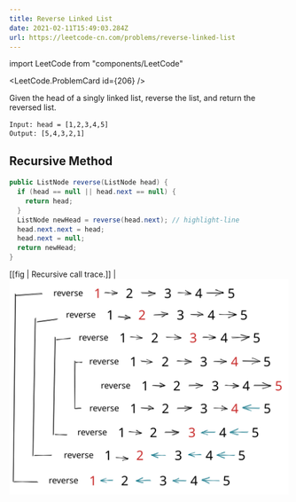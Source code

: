 ```yaml
---
title: Reverse Linked List
date: 2021-02-11T15:49:03.284Z
url: https://leetcode-cn.com/problems/reverse-linked-list
---
```

import LeetCode from "components/LeetCode"

<LeetCode.ProblemCard id={206} />

Given the head of a singly linked list, reverse the list, and return the reversed list.

```
Input: head = [1,2,3,4,5]
Output: [5,4,3,2,1]
```

## Recursive Method

```java
public ListNode reverse(ListNode head) {
  if (head == null || head.next == null) {
    return head;
  }
  ListNode newHead = reverse(head.next); // highlight-line
  head.next.next = head;
  head.next = null;
  return newHead;
}
```

[[fig | Recursive call trace.]]
| ![reverse-linked-list](./reverse-linked-list.svg)
